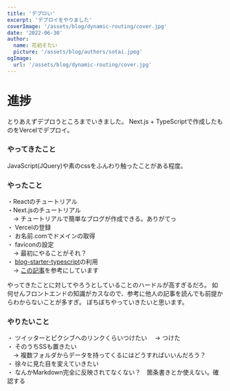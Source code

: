 ```yaml
---
title: 'デプロい'
excerpt: 'デプロイをやりました'
coverImage: '/assets/blog/dynamic-routing/cover.jpg'
date: '2022-06-30'
author:
  name: 花初そたい
  picture: '/assets/blog/authors/sotai.jpeg'
ogImage:
  url: '/assets/blog/dynamic-routing/cover.jpg'
---
```

# 進捗
とりあえずデプロうところまでいきました。
Next.js + TypeScriptで作成したものをVercelでデプロイ。

### やってきたこと
JavaScript(JQuery)や素のcssをふんわり触ったことがある程度。

### やったこと
・Reactのチュートリアル  
・Next.jsのチュートリアル  
　→ チュートリアルで簡単なブログが作成できる。ありがてっ  
・ Vercelの登録  
・ お名前.comでドメインの取得  
・ faviconの設定  
　→ 最初にやることがそれ？  
・ [blog-starter-typescript](https://github.com/vercel/next.js/tree/canary/examples/blog-starter-typescript)の利用  
　→ [この記事](https://panda-program.com/posts/from-gatsby-to-nextjs)を参考にしています  

やってきたことに対してやろうとしていることのハードルが高すぎるだろ。
如何せんフロントエンドの知識がカスなので、参考に他人の記事を読んでも前提からわからないことが多すぎ。
ぼちぼちやっていきたいと思います。

### やりたいこと
・ ツイッターとピクシブへのリンクくらいつけたい
　→ つけた  
・ そのうちSSも置きたい  
　→ 複数フォルダからデータを持ってくるにはどうすればいいんだろう？  
・ 徐々に見た目を変えていきたい  
・ なんかMarkdown完全に反映されてなくない？　箇条書きとか使えない。確認する